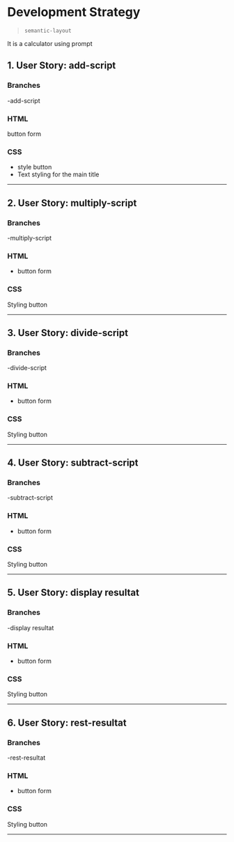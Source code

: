 # Development Strategy

> `semantic-layout`

It is a calculator using  prompt 
## 1. User Story: add-script


### Branches

 -add-script

### HTML
button form 

### CSS

- style button 
- Text styling for the main title

---

## 2. User Story: multiply-script


### Branches

 -multiply-script

### HTML

- button form 


### CSS

Styling button 

---
## 3. User Story: divide-script


### Branches

 -divide-script

### HTML

- button form 


### CSS

Styling button 

---
## 4. User Story: subtract-script


### Branches

 -subtract-script

### HTML

- button form 


### CSS

Styling button 

---

## 5. User Story: display resultat


### Branches

 -display resultat

### HTML

- button form 


### CSS

Styling button 

---
## 6. User Story: rest-resultat


### Branches

 -rest-resultat

### HTML

- button form 


### CSS

Styling button 

---
